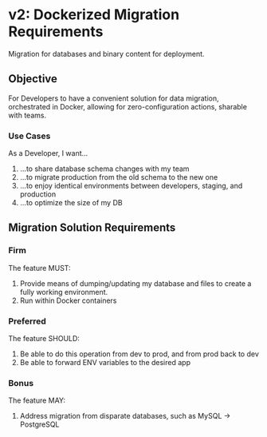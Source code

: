 # v2: Dockerized Migration Requirements
Migration for databases and binary content for deployment.

## Objective

For Developers to have a convenient solution for data migration, orchestrated in
Docker, allowing for zero-configuration actions, sharable with teams.

### Use Cases
As a Developer, I want...
1. ...to share database schema changes with my team
1. ...to migrate production from the old schema to the new one
1. ...to enjoy identical environments between developers, staging, and production
1. ...to optimize the size of my DB

## Migration Solution Requirements

### Firm
The feature MUST:
1. Provide means of dumping/updating my database and files to create a fully
  working environment.
1. Run within Docker containers

### Preferred
The feature SHOULD:
1. Be able to do this operation from dev to prod, and from prod back to dev
1. Be able to forward ENV variables to the desired app

### Bonus
The feature MAY:
1. Address migration from disparate databases, such as MySQL -> PostgreSQL

